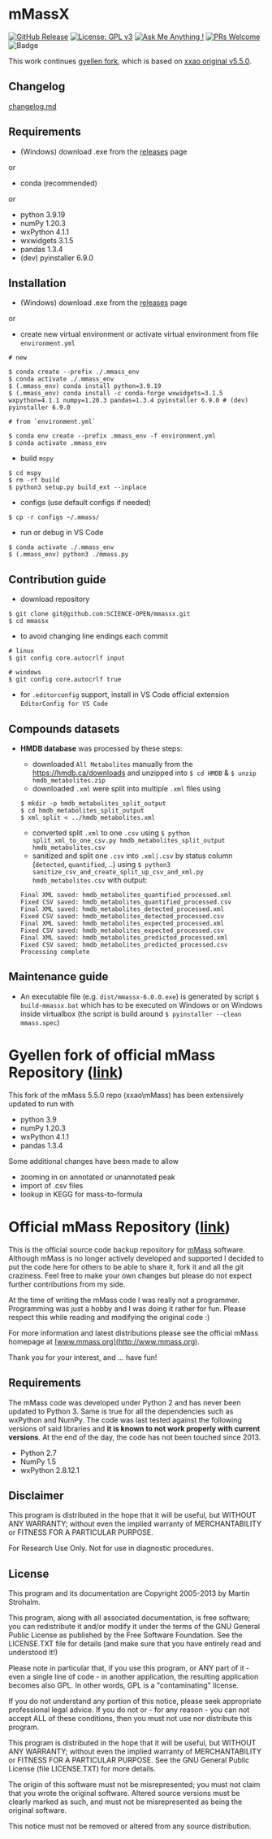 # mMassX

[![GitHub Release](https://img.shields.io/github/release/science-open/mmassx.svg?style=flat)](https://github.com/SCIENCE-OPEN/mmassx/releases)
[![License: GPL v3](https://img.shields.io/badge/License-GPLv3-blue.svg)](https://www.gnu.org/licenses/old-licenses/gpl-3.0.en.html)
[![Ask Me Anything !](https://img.shields.io/badge/Ask%20about-anything-1abc9c.svg)](https://github.com/asus-linux-drivers/asus-numberpad-driver/issues/new/choose)
[![PRs Welcome](https://img.shields.io/badge/PRs-welcome-brightgreen.svg?style=flat-square)](http://makeapullrequest.com)
![Badge](https://hitscounter.dev/api/hit?url=https%3A%2F%2Fgithub.com%2Fscience-open%2Fmmassx&label=Visitors&icon=suit-heart-fill&color=%23e35d6a)

This work continues [gyellen fork](https://github.com/gyellen/mMass), which is based on [xxao original v5.5.0](https://github.com/xxao/mMass).

## Changelog

[changelog.md](changelog.md)

## Requirements

- (Windows) download .exe from the [releases](https://github.com/SCIENCE-OPEN/mmassx/releases) page

or 

- conda (recommended)

or

- python 3.9.19
- numPy 1.20.3
- wxPython 4.1.1
- wxwidgets 3.1.5
- pandas 1.3.4
- (dev) pyinstaller 6.9.0

## Installation

- (Windows) download .exe from the [releases](https://github.com/SCIENCE-OPEN/mmassx/releases) page

or 
- create new virtual environment or activate virtual environment from file `environment.yml`

```
# new

$ conda create --prefix ./.mmass_env
$ conda activate ./.mmass_env
$ (.mmass_env) conda install python=3.9.19
$ (.mmass_env) conda install -c conda-forge wxwidgets=3.1.5 wxpython=4.1.1 numpy=1.20.3 pandas=1.3.4 pyinstaller 6.9.0 # (dev) pyinstaller 6.9.0
```

```
# from `environment.yml`

$ conda env create --prefix .mmass_env -f environment.yml
$ conda activate .mmass_env
```

- build `mspy`

```
$ cd mspy
$ rm -rf build
$ python3 setup.py build_ext --inplace
```

- configs (use default configs if needed)

```
$ cp -r configs ~/.mmass/
```

- run or debug in VS Code

```
$ conda activate ./.mmass_env
$ (.mmass_env) python3 ./mmass.py
```

## Contribution guide

- download repository

```
$ git clone git@github.com:SCIENCE-OPEN/mmassx.git
$ cd mmassx
```

- to avoid changing line endings each commit

```
# linux
$ git config core.autocrlf input

# windows
$ git config core.autocrlf true
```

- for `.editorconfig` support, install in VS Code official extension `EditorConfig for VS Code`

## Compounds datasets

- **HMDB database** was processed by these steps:

  - downloaded `All Metabolites` manually from the https://hmdb.ca/downloads and unzipped into `$ cd HMDB` & `$ unzip hmdb_metabolites.zip`
  - downloaded `.xml` were split into multiple `.xml` files using
  ```
  $ mkdir -p hmdb_metabolites_split_output
  $ cd hmdb_metabolites_split_output
  $ xml_split < ../hmdb_metabolites.xml
  ```
  - converted split `.xml` to one `.csv` using `$ python split_xml_to_one_csv.py hmdb_metabolites_split_output hmdb_metabolites.csv`
  - sanitized and split one `.csv` into `.xml|.csv` by status column (`detected`, `quantified`, ..) using `$ python3 sanitize_csv_and_create_split_up_csv_and_xml.py hmdb_metabolites.csv` with output:
  ```
  Final XML saved: hmdb_metabolites_quantified_processed.xml
  Fixed CSV saved: hmdb_metabolites_quantified_processed.csv
  Final XML saved: hmdb_metabolites_detected_processed.xml
  Fixed CSV saved: hmdb_metabolites_detected_processed.csv
  Final XML saved: hmdb_metabolites_expected_processed.xml
  Fixed CSV saved: hmdb_metabolites_expected_processed.csv
  Final XML saved: hmdb_metabolites_predicted_processed.xml
  Fixed CSV saved: hmdb_metabolites_predicted_processed.csv
  Processing complete
  ```

## Maintenance guide

- An executable file (e.g. `dist/mmassx-6.0.0.exe`) is generated by script `$ build-mmassx.bat` which has to be executed on Windows or on Windows inside virtualbox (the script is build around `$ pyinstaller --clean mmass.spec`)

# Gyellen fork of official mMass Repository ([link](https://github.com/gyellen/mMass))

This fork of the mMass 5.5.0 repo (xxao\\mMass) has been extensively updated to run with
- python 3.9
- numPy 1.20.3
- wxPython 4.1.1
- pandas 1.3.4

Some additional changes have been made to allow
- zooming in on annotated or unannotated peak
- import of .csv files
- lookup in KEGG for mass-to-formula

# Official mMass Repository ([link](https://github.com/xxao/mMass))

This is the official source code backup repository for
[mMass](http://www.mmass.org) software. Although mMass is no longer actively
developed and supported I decided to put the code here for others to be able
to share it, fork it and all the git craziness. Feel free to make your own
changes but please do not expect further contributions from my side.

At the time of writing the mMass code I was really not a programmer.
Programming was just a hobby and I was doing it rather for fun. Please respect
this while reading and modifying the original code :)

For more information and latest distributions please see the official mMass
homepage at [www.mmass.org](http://www.mmass.org).

Thank you for your interest, and ... have fun!


## Requirements

The mMass code was developed under Python 2 and has never been updated to
Python 3. Same is true for all the dependencies such as wxPython and NumPy.
The code was last tested against the following versions of said libraries
and **it is known to not work properly with current versions**. At the end
of the day, the code has not been touched since 2013.

- Python 2.7
- NumPy 1.5
- wxPython 2.8.12.1


## Disclaimer

This program is distributed in the hope that it will be useful, but WITHOUT
ANY WARRANTY; without even the implied warranty of MERCHANTABILITY or FITNESS
FOR A PARTICULAR PURPOSE.

For Research Use Only. Not for use in diagnostic procedures.



## License

This program and its documentation are Copyright 2005-2013 by Martin Strohalm.

This program, along with all associated documentation, is free software;
you can redistribute it and/or modify it under the terms of the GNU General
Public License as published by the Free Software Foundation.
See the LICENSE.TXT file for details (and make sure that you have entirely
read and understood it!)

Please note in particular that, if you use this program, or ANY part of
it - even a single line of code - in another application, the resulting
application becomes also GPL. In other words, GPL is a "contaminating" license.

If you do not understand any portion of this notice, please seek appropriate
professional legal advice. If you do not or - for any reason - you can not
accept ALL of these conditions, then you must not use nor distribute this
program.

This program is distributed in the hope that it will be useful, but WITHOUT
ANY WARRANTY; without even the implied warranty of MERCHANTABILITY or
FITNESS FOR A PARTICULAR PURPOSE.  See the GNU General Public License
(file LICENSE.TXT) for more details.

The origin of this software must not be misrepresented; you must not claim
that you wrote the original software. Altered source versions must be clearly
marked as such, and must not be misrepresented as being the original software.

This notice must not be removed or altered from any source distribution.
